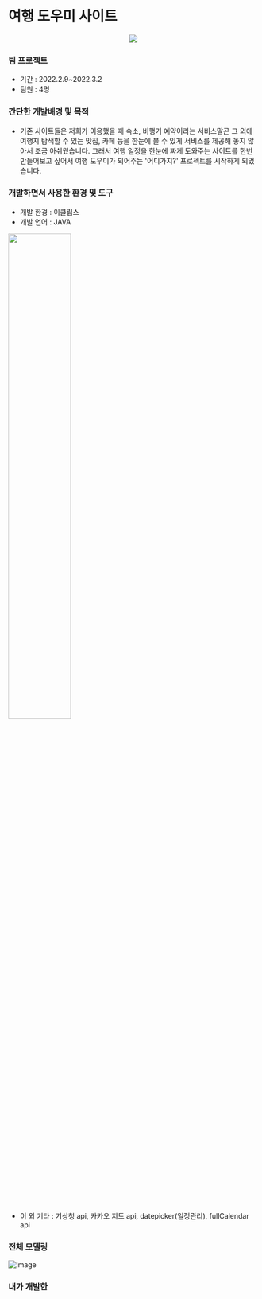 # 여행 도우미 사이트
<p align="center"><img src="https://user-images.githubusercontent.com/94040016/159272117-96bb2022-0f41-46dd-bd57-ca8845b1c5be.gif"/></>

### 팀 프로젝트
- 기간 : 2022.2.9~2022.3.2
- 팀원 : 4명
  
### 간단한 개발배경 및 목적
- 기존 사이트들은 저희가 이용했을 때 숙소, 비행기 예약이라는 서비스말곤 그 외에 여행지 탐색할 수 있는 맛집, 카페 등을 한눈에 볼 수 있게 서비스를 제공해 놓지 않아서 조금 아쉬웠습니다. 그래서 여행 일정을 한눈에 짜게 도와주는 사이트를 한번 만들어보고 싶어서 여행 도우미가 되어주는 '어디가지?' 프로젝트를 시작하게 되었습니다.

### 개발하면서 사용한 환경 및 도구
- 개발 환경 : 이클립스
- 개발 언어 : JAVA
<img src="https://user-images.githubusercontent.com/94040016/159264023-222900af-a306-4c79-bda4-300cfdf892c8.png" width="50%" height="50%"/>

- 이 외 기타 : 기상청 api, 카카오 지도 api, datepicker(일정관리), fullCalendar api


### 전체 모델링
![image](https://user-images.githubusercontent.com/94040016/159266110-f66b9076-7dbc-4ce4-be5b-0bd275779ce0.png)
  
### 내가 개발한 


